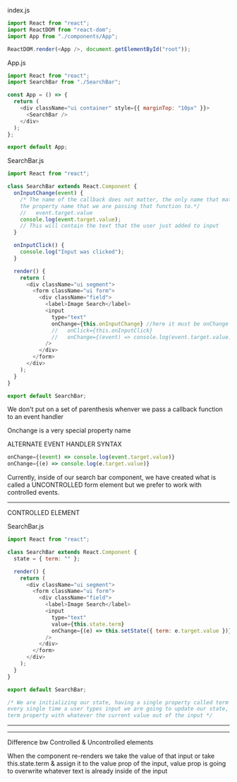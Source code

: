 index.js

```javascript
import React from "react";
import ReactDOM from "react-dom";
import App from "./components/App";

ReactDOM.render(<App />, document.getElementById("root"));
```

App.js

```javascript
import React from "react";
import SearchBar from "./SearchBar";

const App = () => {
  return (
    <div className="ui container" style={{ marginTop: "10px" }}>
      <SearchBar />
    </div>
  );
};

export default App;
```

SearchBar.js

```javascript
import React from "react";

class SearchBar extends React.Component {
  onInputChange(event) {
    /* The name of the callback does not matter, the only name that matters at all it 
    the property name that we are passing that function to.*/
    //   event.target.value
    console.log(event.target.value);
    // This will contain the text that the user just added to input
  }

  onInputClick() {
    console.log("Input was clicked");
  }

  render() {
    return (
      <div className="ui segment">
        <form className="ui form">
          <div className="field">
            <label>Image Search</label>
            <input
              type="text"
              onChange={this.onInputChange} //here it must be onChange
              //   onClick={this.onInputClick}
              //   onChange={(event) => console.log(event.target.value)}
            />
          </div>
        </form>
      </div>
    );
  }
}

export default SearchBar;
```

We don't put on a set of parenthesis whenver we pass a callback function to an event handler

Onchange is a very special property name  

ALTERNATE EVENT HANDLER SYNTAX

```javascript
onChange={(event) => console.log(event.target.value)} 
onChange={(e) => console.log(e.target.value)} 
```

Currently, inside of our search bar component, we have created what is called a UNCONTROLLED form element but we prefer to work with controlled events.

___

CONTROLLED ELEMENT

SearchBar.js
```javascript
import React from "react";

class SearchBar extends React.Component {
  state = { term: "" };

  render() {
    return (
      <div className="ui segment">
        <form className="ui form">
          <div className="field">
            <label>Image Search</label>
            <input
              type="text"
              value={this.state.term}
              onChange={(e) => this.setState({ term: e.target.value })}
            />
          </div>
        </form>
      </div>
    );
  }
}

export default SearchBar;

/* We are initializing our state, having a single property called term with empty string & 
every single time a user types input we are going to update our state, more precisely update 
term property with whatever the current value out of the input */
```

___
___

Difference bw Controlled & Uncontrolled elements

When the component re-renders we take the value of that input or take this.state.term & assign it to the value prop of the input, value prop is going to overwrite whatever text is already inside of the input 










